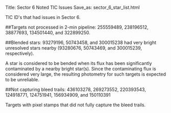 Title: Sector 6 Noted TIC Issues
Save_as: sector_6_star_list.html


TIC ID's that had issues in Sector 6.

##Targets not processed in 2-min pipeline:
255559489, 238196512, 38877693, 134501440, and 322899250.

##Blended stars:
93279196, 50743458, and 300015238 had very bright unresolved stars nearby (93280676, 50743469, and 300015239, respectively).

A star is considered to be bended when its flux has been significantly contaminated by a nearby bright star(s). Since the contaminating flux is considered very large, the resulting photometry for such targets is expected to be unreliable.

##Not capturing bleed trails:
436103278, 269273552, 220393543, 124918771, 124751941, 156934909, and 150110391

Targets with pixel stamps that did not fully capture the bleed trails.